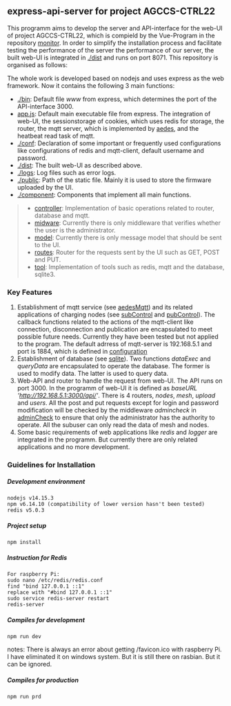 ## express-api-server for project AGCCS-CTRL22
This programm aims to develop the server and API-interface for the web-UI of project AGCCS-CTRL22, which is compield by the Vue-Program in the repository [monitor](https://github.com/AGCCS/monitor). In order to simplify the installation process and facilitate testing the performance of the server the performance of our server, the built web-UI is integrated in [./dist](./dist) and runs on port 8071. This repository is organised as follows:

The whole work is developed based on nodejs and uses express as the web framework. Now it contains the following 3 main functions:
* [./bin](./bin): Default file *www* from express, which determines the port of the API-interface 3000.
* [app.js](app.js): Default main executable file from express. The integration of web-UI, the sessionstorage of cookies, which uses redis for storage, the router, the mqtt server, which is implemented by [aedes](https://github.com/moscajs/aedes), and the heatbeat read task of mqtt.
* [./conf](./conf): Declaration of some important or frequently used configurations like configurations of redis and mqtt-client, default username and password.
* [./dist](./dist): The built web-UI as described above.
* [./logs](./logs): Log files such as error logs.
* [./public](./public): Path of the static file. Mainly it is used to store the firmware uploaded by the UI.
* [./component](./component): Components that implement all main functions.
> * [controller]([./component/controller): Implementation of basic operations related to router, database and mqtt.
> * [midware](./component/midware): Currently there is only middleware that verifies whether the user is the administrator.
> * [model](./component/model): Currently there is only message model that should be sent to the UI.
> * [routes](./component/routes): Router for the requests sent by the UI such as GET, POST and PUT.
> * [tool](./component/tool): Implementation of tools such as redis, mqtt and the database, sqlite3. 

### Key Features

1. Establishment of mqtt service (see [aedesMqtt](./component/tool/aedesMqtt.js)) and its related applications of charging nodes (see [subControl](./component/controller/subControl.js) and [pubControl](./component/controller/pubControl.js)). The callback functions related to the actions of the mqtt-client like connection, disconnection and publication are encapsulated to meet possible future needs. Currently they have been tested but not applied to the program. The default adrress of mqtt-server is 192.168.5.1 and port is 1884, which is defined in [configuration](./conf/configuration.js)
2. Establishment of database (see [sqlite](./component/tool/sqlite.js)). Two functions *dataExec* and *queryData* are encapsulated to operate the database. The former is used to modify data. The latter is used to query data. 
3. Web-API and router to handle the request from web-UI. The API runs on port 3000. In the programm of web-UI it is defined as *baseURL 'http://192.168.5.1:3000/api/'*. There is 4 routers, *nodes*, *mesh*, *upload* and *users*. All the post and put requests except for login and password modification will be checked by the middleware *admincheck* in [adminCheck](./component/midware/adminCheck.js) to ensure that only the administrator has the authority to operate. All the subuser can only read the data of mesh and nodes.
4. Some basic requirements of web applications like *redis* and *logger* are integrated in the programm. But currently there are only related applications and no more development.

### Guidelines for Installation

##### Development environment
```
nodejs v14.15.3
npm v6.14.10 (compatibility of lower version hasn't been tested)
redis v5.0.3
```

##### Project setup
```
npm install
```

##### Instruction for Redis
```
For raspberry Pi:
sudo nano /etc/redis/redis.conf
find "bind 127.0.0.1 ::1"
replace with "#bind 127.0.0.1 ::1"
sudo service redis-server restart
redis-server
```

##### Compiles for development
```
npm run dev
```
notes: There is always an error about getting /favicon.ico with raspberry Pi. I have eliminated it on windows system. But it is still there on rasbian. But it can be ignored.

##### Compiles for production
```
npm run prd
```
